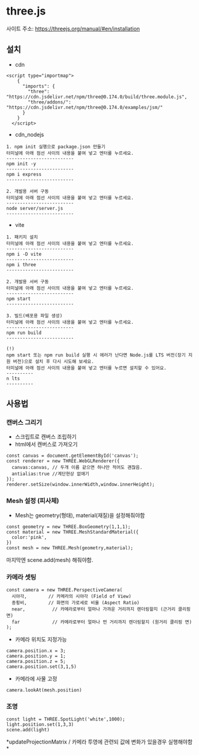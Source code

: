 # three.js
사이트 주소: 
https://threejs.org/manual/#en/installation

## 설치
- cdn
``` 
<script type="importmap">
    {
      "imports": {
        "three": "https://cdn.jsdelivr.net/npm/three@0.174.0/build/three.module.js",
        "three/addons/": "https://cdn.jsdelivr.net/npm/three@0.174.0/examples/jsm/"
      }
    }
  </script>
```

- cdn_nodejs

``` 
1. npm init 실행으로 package.json 만들기
터미널에 아래 점선 사이의 내용을 붙여 넣고 엔터를 누르세요.
-------------------------
npm init -y
-------------------------
npm i express
-------------------------

2. 개발용 서버 구동
터미널에 아래 점선 사이의 내용을 붙여 넣고 엔터를 누르세요.
-------------------------
node server/server.js
-------------------------
```

-  vite

```
1. 패키지 설치
터미널에 아래 점선 사이의 내용을 붙여 넣고 엔터를 누르세요.
-------------------------
npm i -D vite
-------------------------
npm i three
-------------------------

2. 개발용 서버 구동
터미널에 아래 점선 사이의 내용을 붙여 넣고 엔터를 누르세요.
-------------------------
npm start
-------------------------

3. 빌드(배포용 파일 생성)
터미널에 아래 점선 사이의 내용을 붙여 넣고 엔터를 누르세요.
-------------------------
npm run build
-------------------------

(!)
npm start 또는 npm run build 실행 시 에러가 난다면 Node.js를 LTS 버전(장기 지원 버전)으로 설치 후 다시 시도해 보세요.
터미널에 아래 점선 사이의 내용을 붙여 넣고 엔터를 누르면 설치할 수 있어요.
----------
n lts
----------
```



## 사용법

### 캔버스 그리기
- 스크립트로 캔버스 조립하기
- html에서 캔버스로 가져오기

```
const canvas = document.getElementById('canvas');
const renderer = new THREE.WebGLRenderer({
  canvas:canvas, // 두개 이름 같으면 하나만 적어도 괜찮음.
  antialias:true //계단현상 없애기
});
renderer.setSize(window.innerWidth,window.innerHeight);
```
### Mesh 설정 (피사체)
- Mesh는 geometry(형태), material(재질)을 설정해줘야함

```
const geometry = new THREE.BoxGeometry(1,1,1);
const material = new THREE.MeshStandardMaterial({
  color:'pink',
})
const mesh = new THREE.Mesh(geometry,material);
```

마지막엔  scene.add(mesh) 해줘야함.


### 카메라 셋팅

```
const camera = new THREE.PerspectiveCamera(
  시야각,        // 카메라의 시야각 (Field of View)
  종횡비,        // 화면의 가로세로 비율 (Aspect Ratio)
  near,          // 카메라로부터 얼마나 가까운 거리까지 렌더링할지 (근거리 클리핑 면)
  far            // 카메라로부터 얼마나 먼 거리까지 렌더링할지 (원거리 클리핑 면)
);
```

- 카메라 위치도 지정가능

```
camera.position.x = 3;
camera.position.y = 1;
camera.position.z = 5; 
camera.position.set(3,1,5)
```

- 카메라에 사물 고정

```
camera.lookAt(mesh.position)
```


### 조명

```
const light = THREE.SpotLight('white',1000);
light.position.set(1,3,3)
scene.add(light)
```

*updateProjectionMatrix /   카메라 투영에 관련되 값에 변화가 있을경우 실행해야함 *




